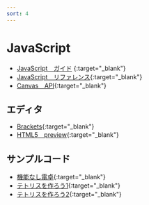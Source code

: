 ```yaml
---
sort: 4
---
```

# JavaScript

- [JavaScript　ガイド](https://developer.mozilla.org/ja/docs/Web/JavaScript/Guide) {:target="_blank"}
- [JavaScript　リファレンス](https://developer.mozilla.org/ja/docs/Web/JavaScript/Reference){:target="_blank"}
- [Canvas　API](https://developer.mozilla.org/ja/docs/Web/API/CanvasRenderingContext2D){:target="_blank"}

## エディタ
- [Brackets](http://brackets.io/){:target="_blank"}
- [HTML5　preview](http://tsprograming.html.xdomain.jp/prokyoto/preview/){:target="_blank"}

## サンプルコード
- [機能なし電卓](http://tsprograming.html.xdomain.jp/prokyoto/sample/calc.html){:target="_blank"}
- [テトリスを作ろう1](https://drive.google.com/file/d/0Bx0yKSTUfq7LM3dBMDFSRnVadGM/view?usp=sharing){:target="_blank"}
- [テトリスを作ろう2](https://drive.google.com/file/d/0Bx0yKSTUfq7LMWJoQ21tOGl5YUE/view?usp=sharing){:target="_blank"}